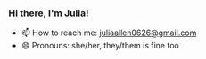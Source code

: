 ### Hi there, I'm Julia!

- 📫 How to reach me: juliaallen0626@gmail.com
- 😄 Pronouns: she/her, they/them is fine too
